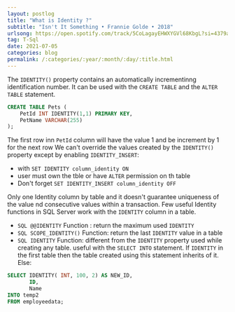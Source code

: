 ```yaml
---
layout: postlog
title: "What is Identity ?"
subtitle: "Isn't It Something • Frannie Golde • 2018"
urlsong: https://open.spotify.com/track/5CoLagayEHWXYGVl68KbgL?si=4379a9c12721495b
tag: T-Sql
date: 2021-07-05
categories: blog
permalink: /:categories/:year/:month/:day/:title.html
---
```

The `IDENTITY()` property contains an automatically incrementinng identification number. It can be used with the `CREATE TABLE` and the  `ALTER TABLE` statement. 

```sql
CREATE TABLE Pets (
    PetId INT IDENTITY(1,1) PRIMARY KEY,
    PetName VARCHAR(255)
);
```

    
The first row inn `PetId` column will have the value 1 and be increment by 1 for the next row 
We can't override the values created by the `IDENTITY()` property except by enabling `IDENTITY_INSERT`:
- with `SET IDENTITY column_identity ON`
- user must own the tble or have `ALTER` permission on th table
- Don't forget `SET IDENTITY_INSERT column_identity OFF`

Only one Identity column by table and it doesn't guarantee uniqueness of the value nd  consecutive values  within a transaction. Few useful Identity functions in SQL Server work with the `IDENTITY` column in a table.
- `SQL @@IDENTITY` Function : return the maximum used `IDENTITY`
- `SQL SCOPE_IDENTITY()` Function: return the last `IDENTITY` value in a table
- `SQL IDENTITY` Function: different from the `IDENTITY` property used while creating any table. useful with the `SELECT INTO` statement. If `IDENTITY` in the first table then the table created using this statement inherits of it. Else:
    
```sql
SELECT IDENTITY( INT, 100, 2) AS NEW_ID, 
       ID, 
       Name
INTO temp2
FROM employeedata;
```
     
          


